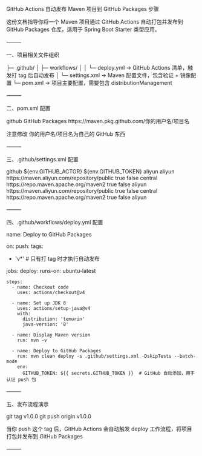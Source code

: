 GitHub Actions 自动发布 Maven 项目到 GitHub Packages 步骤

这份文档指导你将一个 Maven 项目通过 GitHub Actions 自动打包并发布到 GitHub Packages 仓库，适用于 Spring Boot Starter 类型应用。

⸻

一、项目相关文件组织

├─ .github/
│   ├─ workflows/
│   │   └─ deploy.yml           → GitHub Actions 清单，触发打 tag 后自动发布
│   └─ settings.xml           → Maven 配置文件，包含验证 + 镜像配置
└─ pom.xml                  → 项目主要配置，需要包含 distributionManagement



⸻

二、pom.xml 配置

<distributionManagement>
    <repository>
        <id>github</id>
        <name>GitHub Packages</name>
        <url>https://maven.pkg.github.com/你的用户名/项目名</url>
    </repository>
</distributionManagement>

注意修改 你的用户名/项目名为自己的 GitHub 东西

⸻

三、.github/settings.xml 配置

<servers>
  <server>
    <id>github</id>
    <username>${env.GITHUB_ACTOR}</username>
    <password>${env.GITHUB_TOKEN}</password>
  </server>
</servers>

<profiles>
  <profile>
    <id>aliyun</id>
    <repositories>
      <repository>
        <id>aliyun</id>
        <url>https://maven.aliyun.com/repository/public</url>
        <releases><enabled>true</enabled></releases>
        <snapshots><enabled>false</enabled></snapshots>
      </repository>
      <repository>
        <id>central</id>
        <url>https://repo.maven.apache.org/maven2</url>
        <releases><enabled>true</enabled></releases>
        <snapshots><enabled>false</enabled></snapshots>
      </repository>
    </repositories>
    <pluginRepositories>
      <pluginRepository>
        <id>aliyun</id>
        <url>https://maven.aliyun.com/repository/public</url>
        <releases><enabled>true</enabled></releases>
        <snapshots><enabled>false</enabled></snapshots>
      </pluginRepository>
      <pluginRepository>
        <id>central</id>
        <url>https://repo.maven.apache.org/maven2</url>
        <releases><enabled>true</enabled></releases>
        <snapshots><enabled>false</enabled></snapshots>
      </pluginRepository>
    </pluginRepositories>
  </profile>
</profiles>

<activeProfiles>
  <activeProfile>aliyun</activeProfile>
</activeProfiles>



⸻

四、.github/workflows/deploy.yml 配置

name: Deploy to GitHub Packages

on:
push:
tags:
- 'v*'  # 只有打 tag 时才执行自动发布

jobs:
deploy:
runs-on: ubuntu-latest

    steps:
      - name: Checkout code
        uses: actions/checkout@v4

      - name: Set up JDK 8
        uses: actions/setup-java@v4
        with:
          distribution: 'temurin'
          java-version: '8'

      - name: Display Maven version
        run: mvn -v

      - name: Deploy to GitHub Packages
        run: mvn clean deploy -s .github/settings.xml -DskipTests --batch-mode
        env:
          GITHUB_TOKEN: ${{ secrets.GITHUB_TOKEN }}  # GitHub 自动添加，用于认证 push 包



⸻

五、发布流程演示

git tag v1.0.0
git push origin v1.0.0

当你 push 这个 tag 后，GitHub Actions 会自动触发 deploy 工作流程，将项目打包并发布到 GitHub Packages

⸻